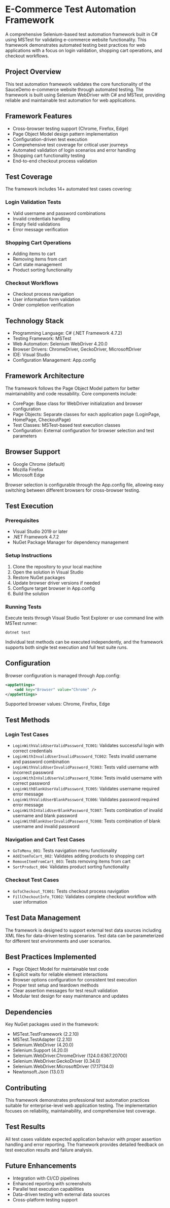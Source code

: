 # E-Commerce Test Automation Framework

A comprehensive Selenium-based test automation framework built in C# using MSTest for validating e-commerce website functionality. This framework demonstrates automated testing best practices for web applications with a focus on login validation, shopping cart operations, and checkout workflows.

## Project Overview

This test automation framework validates the core functionality of the SauceDemo e-commerce website through automated testing. The framework is built using Selenium WebDriver with C# and MSTest, providing reliable and maintainable test automation for web applications.

## Framework Features

- Cross-browser testing support (Chrome, Firefox, Edge)
- Page Object Model design pattern implementation
- Configuration-driven test execution
- Comprehensive test coverage for critical user journeys
- Automated validation of login scenarios and error handling
- Shopping cart functionality testing
- End-to-end checkout process validation

## Test Coverage

The framework includes 14+ automated test cases covering:

### Login Validation Tests
- Valid username and password combinations
- Invalid credentials handling
- Empty field validations
- Error message verification

### Shopping Cart Operations
- Adding items to cart
- Removing items from cart
- Cart state management
- Product sorting functionality

### Checkout Workflows
- Checkout process navigation
- User information form validation
- Order completion verification

## Technology Stack

- Programming Language: C# (.NET Framework 4.7.2)
- Testing Framework: MSTest
- Web Automation: Selenium WebDriver 4.20.0
- Browser Drivers: ChromeDriver, GeckoDriver, MicrosoftDriver
- IDE: Visual Studio
- Configuration Management: App.config

## Framework Architecture

The framework follows the Page Object Model pattern for better maintainability and code reusability. Core components include:

- CorePage: Base class for WebDriver initialization and browser configuration
- Page Objects: Separate classes for each application page (LoginPage, HomePage, CheckoutPage)
- Test Classes: MSTest-based test execution classes
- Configuration: External configuration for browser selection and test parameters

## Browser Support

- Google Chrome (default)
- Mozilla Firefox
- Microsoft Edge

Browser selection is configurable through the App.config file, allowing easy switching between different browsers for cross-browser testing.

## Test Execution

### Prerequisites

- Visual Studio 2019 or later
- .NET Framework 4.7.2
- NuGet Package Manager for dependency management

### Setup Instructions

1. Clone the repository to your local machine
2. Open the solution in Visual Studio
3. Restore NuGet packages
4. Update browser driver versions if needed
5. Configure target browser in App.config
6. Build the solution

### Running Tests

Execute tests through Visual Studio Test Explorer or use command line with MSTest runner:

```
dotnet test
```

Individual test methods can be executed independently, and the framework supports both single test execution and full test suite runs.

## Configuration

Browser configuration is managed through App.config:

```xml
<appSettings>
    <add key="Browser" value="Chrome" />
</appSettings>
```

Supported browser values: Chrome, Firefox, Edge

## Test Methods

### Login Test Cases
- `LoginWithValidUserValidPassword_TC001`: Validates successful login with correct credentials
- `LoginWithInvalidUserInvalidPassword_TC002`: Tests invalid username and password combination
- `LoginWithValidUserInvalidPassword_TC003`: Tests valid username with incorrect password
- `LoginWithInValidUserValidPassword_TC004`: Tests invalid username with correct password
- `LoginWithBlankUserValidPassword_TC005`: Validates username required error message
- `LoginWithValidUserBlankPassword_TC006`: Validates password required error message
- `LoginWithInValidUserBlankPassword_TC007`: Tests combination of invalid username and blank password
- `LoginWithBlankUserInvalidPassword_TC008`: Tests combination of blank username and invalid password

### Navigation and Cart Test Cases
- `GoToMenu_001`: Tests navigation menu functionality
- `AddItemToCart_002`: Validates adding products to shopping cart
- `RemoveItemFromCart_003`: Tests removing items from cart
- `SortProduct_004`: Validates product sorting functionality

### Checkout Test Cases
- `GoToCheckout_TC001`: Tests checkout process navigation
- `FillCheckoutInfo_TC002`: Validates complete checkout workflow with user information

## Test Data Management

The framework is designed to support external test data sources including XML files for data-driven testing scenarios. Test data can be parameterized for different test environments and user scenarios.

## Best Practices Implemented

- Page Object Model for maintainable test code
- Explicit waits for reliable element interactions
- Browser options configuration for consistent test execution
- Proper test setup and teardown methods
- Clear assertion messages for test result validation
- Modular test design for easy maintenance and updates

## Dependencies

Key NuGet packages used in the framework:

- MSTest.TestFramework (2.2.10)
- MSTest.TestAdapter (2.2.10)
- Selenium.WebDriver (4.20.0)
- Selenium.Support (4.20.0)
- Selenium.WebDriver.ChromeDriver (124.0.6367.20700)
- Selenium.WebDriver.GeckoDriver (0.34.0)
- Selenium.WebDriver.MicrosoftDriver (17.17134.0)
- Newtonsoft.Json (13.0.1)

## Contributing

This framework demonstrates professional test automation practices suitable for enterprise-level web application testing. The implementation focuses on reliability, maintainability, and comprehensive test coverage.

## Test Results

All test cases validate expected application behavior with proper assertion handling and error reporting. The framework provides detailed feedback on test execution results and failure analysis.

## Future Enhancements

- Integration with CI/CD pipelines
- Enhanced reporting with screenshots
- Parallel test execution capabilities
- Data-driven testing with external data sources
- Cross-platform testing support
